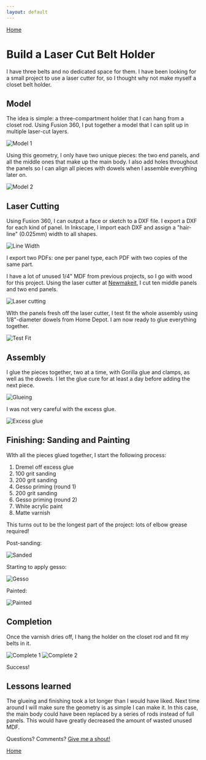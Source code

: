 ```yaml
---
layout: default
---
```

[Home](/)

# Build a Laser Cut Belt Holder

I have three belts and no dedicated space for them. I have been looking for a small project to use a laser cutter for, so I thought why not make myself a closet belt holder.

## Model

The idea is simple: a three-compartment holder that I can hang from a closet rod. Using Fusion 360, I put together a model that I can split up in multiple laser-cut layers.

![Model 1](/assets/img/05/01_MODEL.PNG)

Using this geometry, I only have two unique pieces: the two end panels, and all the middle ones that make up the main body. I also add holes throughout the panels so I can align all pieces with dowels when I assemble everything later on. 

![Model 2](/assets/img/05/02_MODEL.PNG)

## Laser Cutting

Using Fusion 360, I can output a face or sketch to a DXF file. I export a DXF for each kind of panel.
In Inkscape, I import each DXF and assign a "hair-line" (0.025mm) width to all shapes.

![Line Width](/assets/img/05/03_LINE_WIDTH.PNG)

I export two PDFs: one per panel type, each PDF with two copies of the same part.

I have a lot of unused 1/4" MDF from previous projects, so I go with wood for this project. Using the laser cutter at [Newmakeit](http://www.newmakeit.com), I cut ten middle panels and two end panels. 

![Laser cutting](/assets/img/05/04_LASER_CUTTING.JPG)

WIth the panels fresh off the laser cutter, I test fit the whole assembly using 1/8"-diameter dowels from Home Depot. I am now ready to glue everything together.

![Test Fit](/assets/img/05/05_TEST_FIT.JPG)

## Assembly

I glue the pieces together, two at a time, with Gorilla glue and clamps, as well as the dowels. I let the glue cure for at least a day before adding the next piece.

![Glueing](/assets/img/05/06_GLUEING.JPG)

I was not very careful with the excess glue.

![Excess glue](/assets/img/05/07_EXCESS_GLUE.JPG)

## Finishing: Sanding and Painting

WIth all the pieces glued together, I start the following process:

1. Dremel off excess glue
2. 100 grit sanding
3. 200 grit sanding
4. Gesso priming (round 1)
5. 200 grit sanding
6. Gesso priming (round 2)
7. White acrylic paint
8. Matte varnish

This turns out to be the longest part of the project: lots of elbow grease required!

Post-sanding:

![Sanded](/assets/img/05/08_SANDED.JPG)

Starting to apply gesso:

![Gesso](/assets/img/05/09_GESSO.JPG)

Painted:

![Painted](/assets/img/05/10_PAINTED.JPG)


## Completion

Once the varnish dries off, I hang the holder on the closet rod and fit my belts in it.

![Complete 1](/assets/img/05/11_COMPLETE.JPG)
![Complete 2](/assets/img/05/12_COMPLETE.JPG)

Success!


## Lessons learned

The glueing and finishing took a lot longer than I would have liked. Next time around I will make sure the geometry is as simple I can make it. In this case, the main body could have been replaced by a series of rods instead of full panels. This would have greatly decreased the amount of wasted unused MDF.

Questions? Comments? [Give me a shout!](/about)

[Home](/)

